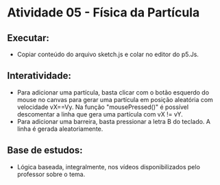 # Atividade 05 - Física da Partícula

## Executar:
- Copiar conteúdo do arquivo sketch.js e colar no editor do p5.Js.

## Interatividade:
- Para adicionar uma partícula, basta clicar com o botão esquerdo do mouse no canvas para gerar uma partícula em posição aleatória com velocidade vX==Vy. Na função "mousePressed()" é possível descomentar a linha que gera uma partícula com vX != vY.
- Para adicionar uma barreira, basta pressionar a letra B do teclado. A linha é gerada aleatoriamente.

## Base de estudos:
- Lógica baseada, integralmente, nos vídeos disponibilizados pelo professor sobre o tema.
